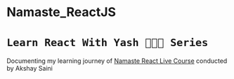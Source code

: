 # Namaste_ReactJS

# `Learn React With Yash 🧑🏻‍💻 Series` 
   Documenting my learning journey of [Namaste React Live Course](https://learn.namastedev.com/) conducted by Akshay Saini
  
  